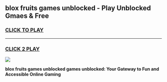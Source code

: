 
## blox fruits games unblocked - Play Unblocked Gmaes & Free
<h3>
<a href="https://news.freeplayer.one?title=blox_fruits_games_unblocked&ref=23F">CLICK TO PLAY</a></h3>
<hr>

<h3>
<a href="https://news.freeplayer.one?title=blox_fruits_games_unblocked&ref=23F">CLICK 2 PLAY</a>
  
</h3>

<a href="https://news.freeplayer.one?title=blox_fruits_games_unblocked&ref=23F/"><img src="https://clearcache.store/games.png"></a>


**blox fruits games unblocked games unblocked: Your Gateway to Fun and Accessible Online Gaming**
